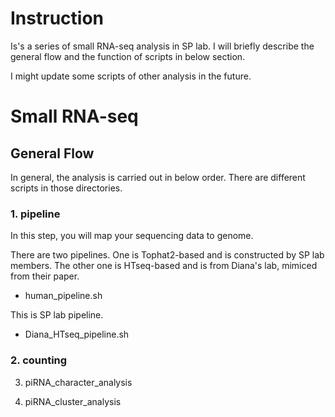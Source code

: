 


# Instruction

Is's a series of small RNA-seq analysis in SP lab.
I will briefly describe the general flow and the function of scripts in below section.

I might update some scripts of other analysis in the future.


# Small RNA-seq

## General Flow

In general, the analysis is carried out in below order.
There are different scripts in those directories.

### 1. pipeline

In this step, you will map your sequencing data to genome.

There are two pipelines. One is Tophat2-based and is constructed by SP lab members. The other one is HTseq-based and is from Diana's lab, mimiced from their paper.

* human_pipeline.sh

This is SP lab pipeline.


* Diana_HTseq_pipeline.sh

### 2. counting

3. piRNA_character_analysis

4. piRNA_cluster_analysis

